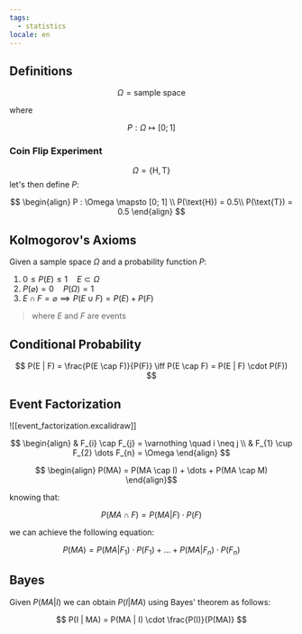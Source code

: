 ```yaml
---
tags:
  - statistics
locale: en
---
```


## Definitions

$$
\Omega = \text{sample space}
$$

where

$$
P : \Omega \mapsto [0; 1]
$$

### Coin Flip Experiment

$$
\Omega = \{ \text{H}, \text{T} \}
$$
let's then define $P$:

$$
\begin{align}
P : \Omega \mapsto [0; 1] \\
P(\text{H}) = 0.5\\
P(\text{T}) = 0.5
\end{align}
$$

## Kolmogorov's Axioms

Given a sample space $\Omega$ and a probability function $P$:

1. $0\leq P(E)\leq 1 \quad E \subset \Omega$
2. $P(\varnothing) = 0 \quad P(\Omega) = 1$
3. $E \cap F = \varnothing \implies P(E \cup F) = P(E) + P(F)$

> where $E$ and $F$ are events


## Conditional Probability


$$
P(E | F) = \frac{P(E \cap F)}{P(F)} \iff P(E \cap F) = P(E | F) \cdot P(F))
$$

## Event Factorization

![[event_factorization.excalidraw]]

$$
\begin{align}
& F_{i} \cap F_{j} = \varnothing \quad i \neq j \\
& F_{1} \cup F_{2} \dots F_{n} = \Omega
\end{align}
$$

$$
\begin{align}
P(MA) = P(MA \cap I) + \dots + P(MA \cap M)
\end{align}$$

knowing that:

$$
P(MA \cap F) = P(MA | F) \cdot P(F)
$$

we can achieve the following equation:

$$
P(MA) = P(MA | F_{1}) \cdot P(F_{1}) + \dots + P(MA | F_{n}) \cdot P(F_{n})
$$

## Bayes

Given $P(MA | I)$ we can obtain $P(I | MA)$ using Bayes' theorem as follows:

$$
P(I | MA) = P(MA | I) \cdot \frac{P(I)}{P(MA)}
$$
